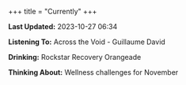 +++
title = "Currently"
+++

**Last Updated:** 2023-10-27 06:34

**Listening To:** Across the Void - Guillaume David

**Drinking:** Rockstar Recovery Orangeade

**Thinking About:** Wellness challenges for November
